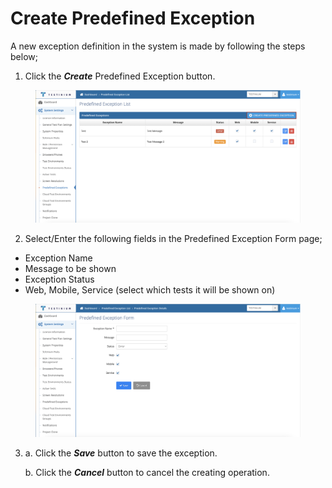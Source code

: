 # Create Predefined Exception

A new exception definition in the system is made by following the steps below;

1. Click the _**Create**_ Predefined Exception button.

<figure><img src="../../../.gitbook/assets/Predefined Exception Create Button.png" alt=""><figcaption></figcaption></figure>

2. Select/Enter the following fields in the Predefined Exception Form page;

* Exception Name
* Message to be shown
* Exception Status
* Web, Mobile, Service (select which tests it will be shown on)

<figure><img src="../../../.gitbook/assets/Predefined Exp Create Screen.png" alt=""><figcaption></figcaption></figure>

3.  a. Click the _**Save**_ button to save the exception.

    b. Click the _**Cancel**_ button to cancel the creating operation.

